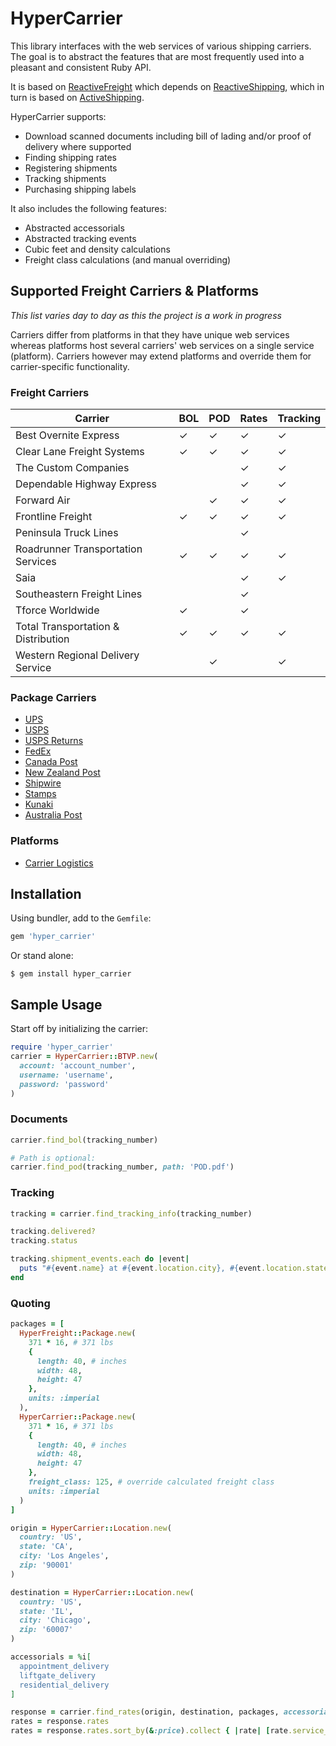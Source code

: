 # HyperCarrier

This library interfaces with the web services of various shipping carriers. The goal is to abstract the features that are most frequently used into a pleasant and consistent Ruby API.

It is based on [ReactiveFreight](https://github.com/brodyhoskins/reactive_freight) which depends on [ReactiveShipping](https://github.com/realsubpop/reactive_shipping), which in turn is based on [ActiveShipping](https://github.com/Shopify/active_shipping).

HyperCarrier supports:

- Download scanned documents including bill of lading and/or proof of delivery where supported
- Finding shipping rates
- Registering shipments
- Tracking shipments
- Purchasing shipping labels

It also includes the following features:

- Abstracted accessorials
- Abstracted tracking events
- Cubic feet and density calculations
- Freight class calculations (and manual overriding)

## Supported Freight Carriers & Platforms

*This list varies day to day as this the project is a work in progress*

Carriers differ from platforms in that they have unique web services whereas platforms host several carriers' web services on a single service (platform). Carriers however may extend platforms and override them for carrier-specific functionality.

### Freight Carriers

|Carrier                            |BOL|POD|Rates|Tracking|
|-----------------------------------|---|---|-----|--------|
|Best Overnite Express              |✓  |✓  |✓    |✓       |
|Clear Lane Freight Systems         |✓  |✓  |✓    |✓       |
|The Custom Companies               |   |   |✓    |✓       |
|Dependable Highway Express         |   |   |✓    |✓       |
|Forward Air                        |   |✓  |✓    |✓       |
|Frontline Freight                  |✓  |✓  |✓    |✓       |
|Peninsula Truck Lines              |   |   |✓    |        |
|Roadrunner Transportation Services |✓  |✓  |✓    |✓       |
|Saia                               |   |   |✓    |✓       |
|Southeastern Freight Lines         |   |   |✓    |        |
|Tforce Worldwide                   |✓  |   |✓    |        |
|Total Transportation & Distribution|✓  |✓  |✓    |✓       |
|Western Regional Delivery Service  |   |✓  |     |✓       |

### Package Carriers

* [UPS](http://www.ups.com)
* [USPS](http://www.usps.com)
* [USPS Returns](http://returns.usps.com)
* [FedEx](http://www.fedex.com)
* [Canada Post](http://www.canadapost.ca)
* [New Zealand Post](http://www.nzpost.co.nz)
* [Shipwire](http://www.shipwire.com)
* [Stamps](http://www.stamps.com)
* [Kunaki](http://www.kunaki.com)
* [Australia Post](http://auspost.com.au/)

### Platforms

* [Carrier Logistics](https://carrierlogistics.com)

## Installation

Using bundler, add to the `Gemfile`:

```ruby
gem 'hyper_carrier'
```

Or stand alone:

```
$ gem install hyper_carrier
```

## Sample Usage

Start off by initializing the carrier:

```ruby
require 'hyper_carrier'
carrier = HyperCarrier::BTVP.new(
  account: 'account_number',
  username: 'username',
  password: 'password'
)
```

### Documents

```ruby
carrier.find_bol(tracking_number)

# Path is optional:
carrier.find_pod(tracking_number, path: 'POD.pdf')
```

### Tracking

```ruby
tracking = carrier.find_tracking_info(tracking_number)

tracking.delivered?
tracking.status

tracking.shipment_events.each do |event|
  puts "#{event.name} at #{event.location.city}, #{event.location.state} on #{event.time}. #{event.message}"
end
```

### Quoting

```ruby
packages = [
  HyperFreight::Package.new(
    371 * 16, # 371 lbs
    {
      length: 40, # inches
      width: 48,
      height: 47
    },
    units: :imperial
  ),
  HyperCarrier::Package.new(
    371 * 16, # 371 lbs
    {
      length: 40, # inches
      width: 48,
      height: 47
    },
    freight_class: 125, # override calculated freight class
    units: :imperial
  )
]

origin = HyperCarrier::Location.new(
  country: 'US',
  state: 'CA',
  city: 'Los Angeles',
  zip: '90001'
)

destination = HyperCarrier::Location.new(
  country: 'US',
  state: 'IL',
  city: 'Chicago',
  zip: '60007'
)

accessorials = %i[
  appointment_delivery
  liftgate_delivery
  residential_delivery
]

response = carrier.find_rates(origin, destination, packages, accessorials: accessorials)
rates = response.rates
rates = response.rates.sort_by(&:price).collect { |rate| [rate.service_name, rate.price] }
```